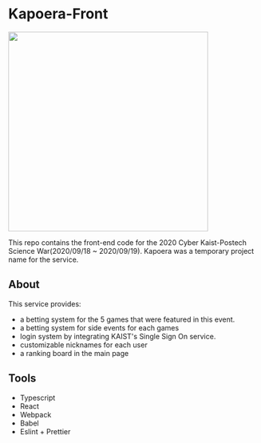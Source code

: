 # Kapoera-Front

<img src="https://i.imgur.com/yO0C3oB.png" width="400">

This repo contains the front-end code for the 2020 Cyber Kaist-Postech Science War(2020/09/18 ~ 2020/09/19). Kapoera was a temporary project name for the service.

## About
This service provides:
* a betting system for the 5 games that were featured in this event.
* a betting system for side events for each games
* login system by integrating KAIST's Single Sign On service.
* customizable nicknames for each user
* a ranking board in the main page

## Tools
* Typescript
* React
* Webpack
* Babel
* Eslint + Prettier
